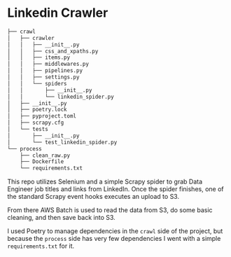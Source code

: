 # Linkedin Crawler
```bash
├── crawl
│   ├── crawler
│   │   ├── __init__.py
│   │   ├── css_and_xpaths.py
│   │   ├── items.py
│   │   ├── middlewares.py
│   │   ├── pipelines.py
│   │   ├── settings.py
│   │   └── spiders
│   │       ├── __init__.py
│   │       └── linkedin_spider.py
│   ├── __init__.py
│   ├── poetry.lock
│   ├── pyproject.toml
│   ├── scrapy.cfg
│   └── tests
│       ├── __init__.py
│       └── test_linkedin_spider.py
└── process
    ├── clean_raw.py
    ├── Dockerfile
    └── requirements.txt
```
This repo utilizes Selenium and a simple Scrapy spider to grab Data Engineer job titles and links from LinkedIn.  Once the spider finishes, one of the standard Scrapy event hooks executes an upload to S3.

From there AWS Batch is used to read the data from S3, do some basic cleaning, and then save back into S3.

I used Poetry to manage dependencies in the `crawl` side of the project, but because the `process` side has very few dependencies I went with a simple `requirements.txt` for it.
